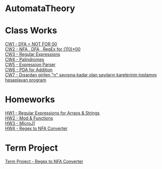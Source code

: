 # AutomataTheory

# Class Works

[CW1 - DFA = NOT FOR 00 ](https://ayhanmaden.github.io/AutomataTheory/CW1/CW1.html) <br>
[CW2 - NFA , DFA , RegEx for (1|0)*00](https://ayhanmaden.github.io/AutomataTheory/CW2/CW2.html) <br>
[CW3 - Regular Expressions](https://ayhanmaden.github.io/AutomataTheory/CW3/CW3.html) <br>
[CW4 - Palindromes](https://ayhanmaden.github.io/AutomataTheory/CW4/CW4.html) <br>
[CW5 - Expression Parser](https://ayhanmaden.github.io/AutomataTheory/CW5/Expression.html) <br>
[CW6 - PDA for Addition](https://ayhanmaden.github.io/AutomataTheory/CW6/PDA.html) <br>
[CW7 - Dışardan girilen "n" sayısına kadar olan sayıların karelerinin toplamını hesaplayan program](https://ayhanmaden.github.io/AutomataTheory/CW7/microJ3.html) <br>


# Homeworks

[HW1 - Regular Expressions for Arrays & Strings](https://ayhanmaden.github.io/AutomataTheory/HW1.html) <br>
[HW2 - Mod & Functions ](https://ayhanmaden.github.io/AutomataTheory/HW2/Expression.html) <br>
[HW3 - MicroJ1](https://ayhanmaden.github.io/AutomataTheory/HW3/microJ1.html) <br>
[HW4 - Regex to NFA Converter](https://ayhanmaden.github.io/AutomataTheory/HW4/main.html) <br>

# Term Project
[Term Project - Regex to NFA Converter](https://ayhanmaden.github.io/AutomataTheory/HW4/main.html) <br>
